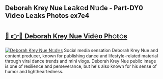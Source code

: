 ## Deborah Krey Nue Le𝚊k𝚎d N𝚞𝚍e - Part-DY0 Vid𝚎o Le𝚊ks Photos ex7e4

# <h2><a href="http://fb9vkj.evod.top/?m=Deborah+Krey+Nue">🔗 👉🔴 Deborah Krey Nue Vid𝚎o Ph𝚘t𝚘s</a></h2>

[![Deborah Krey Nue N𝚞d𝚎s](https://i.imgur.com/8V9OHl7.gif)](http://fb9vkj.evod.top/?m=Deborah+Krey+Nue)
Social media sensation Deborah Krey Nue and content producer, known for publishing dance and lifestyle-related material through viral dance trends and mini vlogs. Deborah Krey Nue public image is one of resilience and perseverance, but he's also known for his sense of humor and lightheartedness. 
